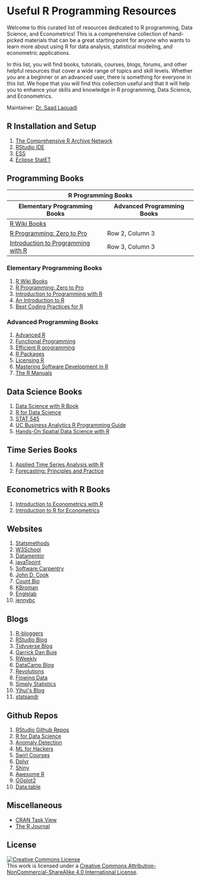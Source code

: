 # Useful R Programming Resources

Welcome to this curated list of resources dedicated to R programming, Data Science, and Econometrics! This is a comprehensive collection of hand-picked materials that can be a great starting point for anyone who wants to learn more about using R for data analysis, statistical modeling, and econometric applications. 


In this list, you will find books, tutorials, courses, blogs, forums, and other helpful resources that cover a wide range of topics and skill levels. Whether you are a beginner or an advanced user, there is something for everyone in this list. We hope that you will find this collection useful and that it will help you to enhance your skills and knowledge in R programming, Data Science, and Econometrics.

Maintainer: [Dr. Saad Laouadi](https://github.com/DrSaadLa)

## R Installation and Setup 

  1. [The Comprehensive R Archive Network](https://cran.r-project.org/)
  2. [RStudio IDE](https://posit.co/downloads/)
  3. [ESS](https://ess.r-project.org/index.php?Section=home)
  4. [Eclipse StatET](https://projects.eclipse.org/projects/science.statet)

## Programming Books

<div width="100%">
  <table width="100%">
  <thead>
    <tr>
      <th colspan="2">R Programming Books</th>
    </tr>
    <tr>
      <th>Elementary Programming Books</th>
      <th>Advanced Programming Books</th>
    </tr>
  </thead>
  <tbody>
    <tr>
      <td><a href="https://en.wikibooks.org/wiki/R_Programming">R Wiki Books</a></td>
      <td></td>
    </tr>
    <tr>
      <td><a href="https://r02pro.github.io">R Programming: Zero to Pro</a></td>
      <td>Row 2, Column 3</td>
    </tr>
    <tr>
      <td><a href="https://discdown.org/rprogramming/index.html">Introduction to Programming with R</a></td>
      <td>Row 3, Column 3</td>
    </tr>
  </tbody>
</table>
</div>



### Elementary Programming Books
1. [R Wiki Books](https://en.wikibooks.org/wiki/R_Programming)
1. [R Programming: Zero to Pro](https://r02pro.github.io/)
2. [Introduction to Programming with R](https://discdown.org/rprogramming/index.html)
3. [An Introduction to R](https://colinfay.me/intro-to-r/)
4. [Best Coding Practices for R](https://bookdown.org/content/d1e53ac9-28ce-472f-bc2c-f499f18264a3/)




### Advanced Programming Books
  1. [Advanced R](https://adv-r.hadley.nz/index.html)
  2. [Functional Programming](https://dcl-prog.stanford.edu/)
  3. [Efficient R programming](https://csgillespie.github.io/efficientR/)
  4. [R Packages](https://r-pkgs.org/)
  5. [Licensing R](https://thinkr-open.github.io/licensing-r/)
  6. [Mastering Software Development in R](https://bookdown.org/rdpeng/RProgDA/)
  7. [The R Manuals](https://cran.r-project.org/)




## Data Science Books
  1. [Data Science with R Book](https://datasciencebook.ca/)
  2. [R for Data Science](https://r4ds.had.co.nz/index.html)
  3. [STAT 545](https://stat545.com/)
  4. [UC Business Analytics R Programming Guide](http://uc-r.github.io/)
  5. [Hands-On Spatial Data Science with R](https://spatialanalysis.github.io/handsonspatialdata/)




## Time Series Books
  1. [Applied Time Series Analysis with R](https://smac-group.github.io/ts/)
  2. [Forecasting: Principles and Practice](https://otexts.com/fpp3/)


## Econometrics with R Books 
  1. [Introduction to Econometrics with R](https://www.econometrics-with-r.org/)
  2. [Introduction to R for Econometrics](https://bookdown.org/kieranmarray/intro_to_r_for_econometrics/)


## Websites 
  1. [Statsmethods](https://www.statmethods.net/)
  3. [W3School](https://www.w3schools.com/r/default.asp)
  4. [Datamentor](https://www.datamentor.io/r-programming/)
  5. [javaTpoint](https://www.javatpoint.com/r-tutorial)
  6. [Software Carpentry](https://swcarpentry.github.io/r-novice-inflammation/)
  7. [John D. Cook](https://www.johndcook.com/blog/r_language_for_programmers/)
  8. [Count Bio](http://www.countbio.com/index.html)
  9. [KBroman](https://kbroman.org/datacarpentry_R_2016-08-23/01-intro-to-R.html)
  10. [Englelab](https://englelab.gatech.edu/useRguide/index.html)
  11. [jennybc](https://jennybc.github.io/purrr-tutorial/index.html)



## Blogs 
  1. [R-bloggers](https://www.r-bloggers.com/)
  2. [RStudio Blog](https://posit.co/blog/)
  3. [Tidyverse Blog](https://www.tidyverse.org/blog/)
  4. [Garrick Dan Buie](https://www.garrickadenbuie.com/blog/)
  5. [RWeekly](https://rweekly.org/)
  6. [DataCamp Blog](https://www.datacamp.com/blog)
  7. [Revolutions](https://blog.revolutionanalytics.com/about.html)
  8. [Flowing Data](https://flowingdata.com/)
  9. [Simply Statistics](https://simplystatistics.org/)
  10. [Yihui's Blog](https://yihui.org/en/)
  11. [statsandr](https://statsandr.com/)
## Github Repos
  1. [RStudio Github Repos](https://github.com/rstudio)
  2. [R for Data Science](https://github.com/hadley/r4ds)
  3. [Anomaly Detection](https://github.com/twitter/AnomalyDetection)
  4. [ML for Hackers](https://github.com/johnmyleswhite/ML_for_Hackers)
  5. [Swirl Courses](https://github.com/swirldev/swirl_courses)
  6. [Dplyr](https://github.com/tidyverse/dplyr)
  7. [Shiny](https://github.com/rstudio/shiny)
  8. [Awesome R](https://github.com/qinwf/awesome-R)
  9. [GGplot2](https://github.com/tidyverse/ggplot2)
  10. [Data.table](https://github.com/Rdatatable/data.table)
  
## Miscellaneous
  - [CRAN Task View](https://cran.r-project.org/web/views/)
  - [The R Journal](https://journal.r-project.org/)



## License 
<a rel="license" href="http://creativecommons.org/licenses/by-nc-sa/4.0/"><img alt="Creative Commons License" style="border-width:0" src="https://i.creativecommons.org/l/by-nc-sa/4.0/88x31.png" /></a><br />This work is licensed under a <a rel="license" href="http://creativecommons.org/licenses/by-nc-sa/4.0/">Creative Commons Attribution-NonCommercial-ShareAlike 4.0 International License</a>.
